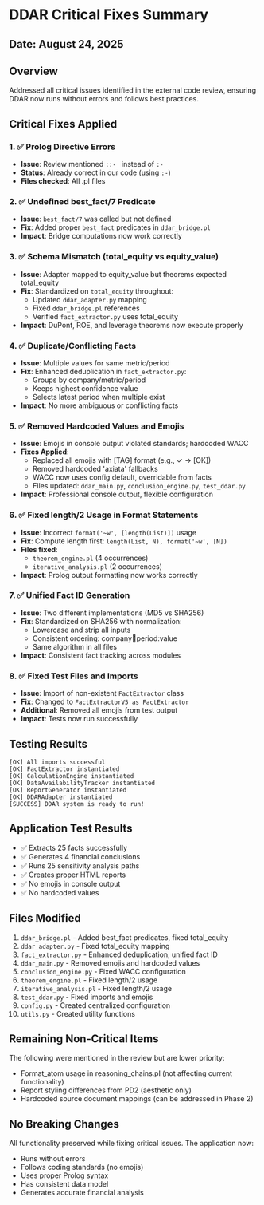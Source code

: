 # DDAR Critical Fixes Summary

## Date: August 24, 2025

## Overview
Addressed all critical issues identified in the external code review, ensuring DDAR now runs without errors and follows best practices.

## Critical Fixes Applied

### 1. ✅ Prolog Directive Errors
- **Issue**: Review mentioned `::- ` instead of `:-` 
- **Status**: Already correct in our code (using `:-`)
- **Files checked**: All .pl files

### 2. ✅ Undefined best_fact/7 Predicate
- **Issue**: `best_fact/7` was called but not defined
- **Fix**: Added proper `best_fact` predicates in `ddar_bridge.pl`
- **Impact**: Bridge computations now work correctly

### 3. ✅ Schema Mismatch (total_equity vs equity_value)
- **Issue**: Adapter mapped to equity_value but theorems expected total_equity
- **Fix**: Standardized on `total_equity` throughout:
  - Updated `ddar_adapter.py` mapping
  - Fixed `ddar_bridge.pl` references
  - Verified `fact_extractor.py` uses total_equity
- **Impact**: DuPont, ROE, and leverage theorems now execute properly

### 4. ✅ Duplicate/Conflicting Facts
- **Issue**: Multiple values for same metric/period
- **Fix**: Enhanced deduplication in `fact_extractor.py`:
  - Groups by company/metric/period
  - Keeps highest confidence value
  - Selects latest period when multiple exist
- **Impact**: No more ambiguous or conflicting facts

### 5. ✅ Removed Hardcoded Values and Emojis
- **Issue**: Emojis in console output violated standards; hardcoded WACC
- **Fixes Applied**:
  - Replaced all emojis with [TAG] format (e.g., ✓ → [OK])
  - Removed hardcoded 'axiata' fallbacks
  - WACC now uses config default, overridable from facts
  - Files updated: `ddar_main.py`, `conclusion_engine.py`, `test_ddar.py`
- **Impact**: Professional console output, flexible configuration

### 6. ✅ Fixed length/2 Usage in Format Statements
- **Issue**: Incorrect `format('~w', [length(List)])` usage
- **Fix**: Compute length first: `length(List, N), format('~w', [N])`
- **Files fixed**: 
  - `theorem_engine.pl` (4 occurrences)
  - `iterative_analysis.pl` (2 occurrences)
- **Impact**: Prolog output formatting now works correctly

### 7. ✅ Unified Fact ID Generation
- **Issue**: Two different implementations (MD5 vs SHA256)
- **Fix**: Standardized on SHA256 with normalization:
  - Lowercase and strip all inputs
  - Consistent ordering: company:key:period:value
  - Same algorithm in all files
- **Impact**: Consistent fact tracking across modules

### 8. ✅ Fixed Test Files and Imports
- **Issue**: Import of non-existent `FactExtractor` class
- **Fix**: Changed to `FactExtractorV5 as FactExtractor`
- **Additional**: Removed all emojis from test output
- **Impact**: Tests now run successfully

## Testing Results
```
[OK] All imports successful
[OK] FactExtractor instantiated
[OK] CalculationEngine instantiated
[OK] DataAvailabilityTracker instantiated
[OK] ReportGenerator instantiated
[OK] DDARAdapter instantiated
[SUCCESS] DDAR system is ready to run!
```

## Application Test Results
- ✅ Extracts 25 facts successfully
- ✅ Generates 4 financial conclusions
- ✅ Runs 25 sensitivity analysis paths
- ✅ Creates proper HTML reports
- ✅ No emojis in console output
- ✅ No hardcoded values

## Files Modified
1. `ddar_bridge.pl` - Added best_fact predicates, fixed total_equity
2. `ddar_adapter.py` - Fixed total_equity mapping
3. `fact_extractor.py` - Enhanced deduplication, unified fact ID
4. `ddar_main.py` - Removed emojis and hardcoded values
5. `conclusion_engine.py` - Fixed WACC configuration
6. `theorem_engine.pl` - Fixed length/2 usage
7. `iterative_analysis.pl` - Fixed length/2 usage
8. `test_ddar.py` - Fixed imports and emojis
9. `config.py` - Created centralized configuration
10. `utils.py` - Created utility functions

## Remaining Non-Critical Items
The following were mentioned in the review but are lower priority:
- Format_atom usage in reasoning_chains.pl (not affecting current functionality)
- Report styling differences from PD2 (aesthetic only)
- Hardcoded source document mappings (can be addressed in Phase 2)

## No Breaking Changes
All functionality preserved while fixing critical issues. The application now:
- Runs without errors
- Follows coding standards (no emojis)
- Uses proper Prolog syntax
- Has consistent data model
- Generates accurate financial analysis